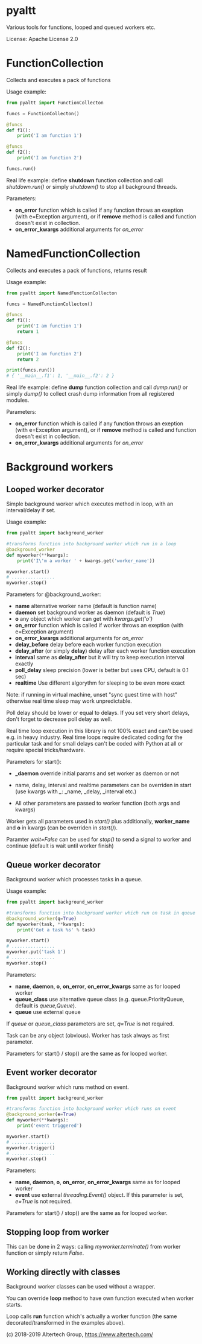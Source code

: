 # pyaltt
Various tools for functions, looped and queued workers etc.

License: Apache License 2.0

FunctionCollection
==================

Collects and executes a pack of functions

Usage example:
 
```python
from pyaltt import FunctionCollecton

funcs = FunctionCollecton()

@funcs
def f1():
    print('I am function 1')

@funcs
def f2():
    print('I am function 2')

funcs.run()
```

Real life example: define **shutdown** function collection and call
*shutdown.run()* or simply *shutdown()* to stop all background threads.

Parameters:

* **on_error** function which is called if any function throws an exeption
  (with e=Exception argument), or if **remove** method is called and function
  doesn't exist in collection.
* **on_error_kwargs** additional arguments for *on_error*

NamedFunctionCollection
=======================

Collects and executes a pack of functions, returns result

Usage example:
 
```python
from pyaltt import NamedFunctionCollecton

funcs = NamedFunctionCollecton()

@funcs
def f1():
    print('I am function 1')
    return 1

@funcs
def f2():
    print('I am function 2')
    return 2

print(funcs.run())
# { '__main__.f1': 1, '__main__.f2': 2 }
```

Real life example: define **dump** function collection and call *dump.run()* or
simply *dump()* to collect crash dump information from all registered modules.

Parameters:

* **on_error** function which is called if any function throws an exeption
  (with e=Exception argument), or if **remove** method is called and function
  doesn't exist in collection.
* **on_error_kwargs** additional arguments for *on_error*

Background workers
==================

Looped worker decorator
-----------------------

Simple background worker which executes method in loop, with an interval/delay
if set.

Usage example:

```python
from pyaltt import background_worker

#transforms function into background worker which run in a loop
@background_worker
def myworker(**kwargs):
    print('I\'m a worker ' + kwargs.get('worker_name'))

myworker.start()
# ................
myworker.stop()
```

Parameters for @background_worker:

* **name** alternative worker name (default is function name)
* **daemon** set background worker as daemon (default is *True*)
* **o** any object which worker can get with *kwargs.get('o')*
* **on_error** function which is called if worker throws an exeption (with
  e=Exception argument)
* **on_error_kwargs** additional arguments for *on_error*
* **delay_before** delay before each worker function execution
* **delay_after** (or simply **delay**) delay after each worker function
  execution
* **interval** same as **delay_after** but it will try to keep execution
  interval exactly
* **poll_delay** sleep precision (lower is better but uses CPU, default is 0.1
  sec)
* **realtime** Use different algorythm for sleeping to be even more exact

Note: if running in virtual machine, unset "sync guest time with host"
otherwise real time sleep may work unpredictable.

Poll delay should be lower or equal to delays. If you set very short delays,
don't forget to decrease poll delay as well.

Real time loop execution in this library is not 100% exact and can't be used
e.g. in heavy industry. Real time loops require dedicated coding for the
particular task and for small delays can't be coded with Python at all or
require special tricks/hardware.

Parameters for start():

* **_daemon** override initial params and set worker as daemon or not
* name, delay, interval and realtime parameters can be overriden in start (use
  kwargs with *_*: _name, _delay, _interval etc.)

* All other parameters are passed to worker function (both args and kwargs)

Worker gets all parameters used in *start()* plus additionally, **worker_name**
and **o** in kwargs (can be overriden in *start()*).

Paramter *wait=False* can be used for *stop()* to send a signal to worker and
continue (default is wait until worker finish)

Queue worker decorator
----------------------

Background worker which processes tasks in a queue.

Usage example:

```python
from pyaltt import background_worker

#transforms function into background worker which run on task in queue
@background_worker(q=True)
def myworker(task, **kwargs):
    print('Got a task %s' % task)

myworker.start()
# ................
myworker.put('task 1')
# ................
myworker.stop()
```

Parameters:

* **name**, **daemon**, **o**, **on_error**, **on_error_kwargs** same as for
  looped worker
* **queue_class** use alternative queue class (e.g. queue.PriorityQueue,
  default is *queue,Queue*).
* **queue** use external queue

If *queue* or *queue_class* parameters are set, *q=True* is not required.

Task can be any object (obvious). Worker has task always as first parameter.

Parameters for start() / stop() are the same as for looped worker.

Event worker decorator
----------------------

Background worker which runs method on event.

```python
from pyaltt import background_worker

#transforms function into background worker which runs on event
@background_worker(e=True)
def myworker(**kwargs):
    print('event triggered')

myworker.start()
# ................
myworker.trigger()
# ................
myworker.stop()
```

Parameters:

* **name**, **daemon**, **o**, **on_error**, **on_error_kwargs** same as for
  looped worker
* **event** use external *threading.Event()* object. If this parameter is set,
  *e=True* is not required.

Parameters for start() / stop() are the same as for looped worker.


Stopping loop from worker
-------------------------

This can be done in 2 ways: calling *myworker.terminate()* from worker function
or simply return *False*.

Working directly with classes
-----------------------------

Background worker classes can be used without a wrapper.

You can override **loop** method to have own function executed when worker
starts.

Loop calls **run** function which's actually a worker function (the same
decorated/transformed in the examples above).

(c) 2018-2019 Altertech Group, https://www.altertech.com/

